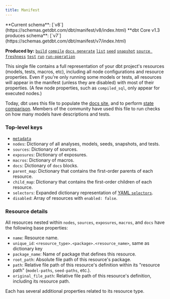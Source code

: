 ```yaml
---
title: Manifest
---
```

<VersionBlock firstVersion="1.4">
**Current schema**: [`v8`](https://schemas.getdbt.com/dbt/manifest/v8/index.html)
</VersionBlock>

<VersionBlock lastVersion="1.3">
**dbt Core v1.3 produces schema**: [`v7`](https://schemas.getdbt.com/dbt/manifest/v7/index.html)
</VersionBlock>

**Produced by:** [`build`](commands/build) [`compile`](commands/compile) [`docs generate`](commands/cmd-docs) [`list`](commands/list) [`seed`](commands/seed) [`snapshot`](commands/snapshot) [`source freshness`](commands/source) [`test`](commands/test) [`run`](commands/run) [`run-operation`](commands/run-operation)


This single file contains a full representation of your dbt project's resources (models, tests, macros, etc), including all node configurations and resource properties. Even if you're only running some models or tests, all resources will appear in the manifest (unless they are disabled) with most of their properties. (A few node properties, such as `compiled_sql`, only appear for executed nodes.)

Today, dbt uses this file to populate the [docs site](documentation), and to perform [state comparison](/docs/deploy/about-state). Members of the community have used this file to run checks on how many models have descriptions and tests.

### Top-level keys

- [`metadata`](dbt-artifacts#common-metadata)
- `nodes`: Dictionary of all analyses, models, seeds, snapshots, and tests.
- `sources`: Dictionary of sources.
- `exposures`: Dictionary of exposures.
- `macros`: Dictionary of macros.
- `docs`: Dictionary of `docs` blocks.
- `parent_map`: Dictionary that contains the first-order parents of each resource.
- `child_map`: Dictionary that contains the first-order children of each resource.
- `selectors`: Expanded dictionary representation of [YAML `selectors`](yaml-selectors).
- `disabled`: Array of resources with `enabled: false`.

### Resource details

All resources nested within `nodes`, `sources`, `exposures`, `macros`, and `docs` have the following base properties:

- `name`: Resource name.
- `unique_id`: `<resource_type>.<package>.<resource_name>`, same as dictionary key
- `package_name`: Name of package that defines this resource.
- `root_path`: Absolute file path of this resource's package.
- `path`: Relative file path of this resource's definition within its "resource path" (`model-paths`, `seed-paths`, etc.).
- `original_file_path`: Relative file path of this resource's definition, including its resource path.

Each has several additional properties related to its resource type.
